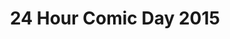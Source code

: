 ---
layout: story
title: 24 Hour Comic Day 2015
image: /assets/24hcd15/24hcdp
imageType: .png
pageNumber: 9
baseurl: /other/24hcd15/24hcd15
numPages: 24
---